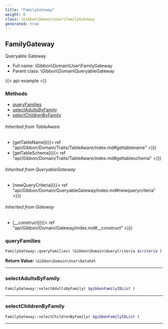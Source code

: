 ```yaml
---
title: "FamilyGateway"
weight: 0
class: \Gibbon\Domain\User\FamilyGateway
generated: true
---
```


## FamilyGateway 

Queryable Gateway



* Full name: \Gibbon\Domain\User\FamilyGateway
* Parent class: \Gibbon\Domain\QueryableGateway

{{< api-example >}} 



### Methods

- [queryFamilies](#queryfamilies)
- [selectAdultsByFamily](#selectadultsbyfamily)
- [selectChildrenByFamily](#selectchildrenbyfamily)




###### Inherited from TableAware
- [getTableName]({{< ref "api/Gibbon/Domain/Traits/TableAware/index.md#gettablename" >}})
- [getTableSchema]({{< ref "api/Gibbon/Domain/Traits/TableAware/index.md#gettableschema" >}})

###### Inherited from QueryableGateway
- [newQueryCriteria]({{< ref "api/Gibbon/Domain/QueryableGateway/index.md#newquerycriteria" >}})

###### Inherited from Gateway
- [__construct]({{< ref "api/Gibbon/Domain/Gateway/index.md#__construct" >}})



### queryFamilies



```php
FamilyGateway::queryFamilies( \Gibbon\Domain\QueryCriteria $criteria ): \Gibbon\Domain\User\DataSet
```






**Return Value:**
`\Gibbon\Domain\User\DataSet`  



---

### selectAdultsByFamily



```php
FamilyGateway::selectAdultsByFamily( $gibbonFamilyIDList )
```









---

### selectChildrenByFamily



```php
FamilyGateway::selectChildrenByFamily( $gibbonFamilyIDList )
```









---

